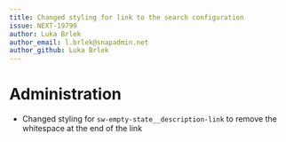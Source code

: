 ```yaml
---
title: Changed styling for link to the search configuration
issue: NEXT-19799
author: Luka Brlek
author_email: l.brlek@snapadmin.net
author_github: Luka Brlek
---
```

# Administration
* Changed styling for `sw-empty-state__description-link` to remove the whitespace at the end of the link
